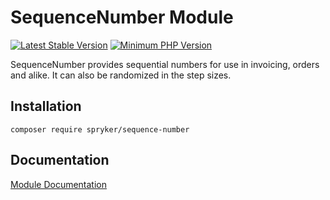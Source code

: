 # SequenceNumber Module
[![Latest Stable Version](https://poser.pugx.org/spryker/sequence-number/v/stable.svg)](https://packagist.org/packages/spryker/sequence-number)
[![Minimum PHP Version](https://img.shields.io/badge/php-%3E%3D%207.3-8892BF.svg)](https://php.net/)

SequenceNumber provides sequential numbers for use in invoicing, orders and alike. It can also be randomized in the step sizes.

## Installation

```
composer require spryker/sequence-number
```

## Documentation

[Module Documentation](https://academy.spryker.com/developing_with_spryker/module_guide/modules.html)
